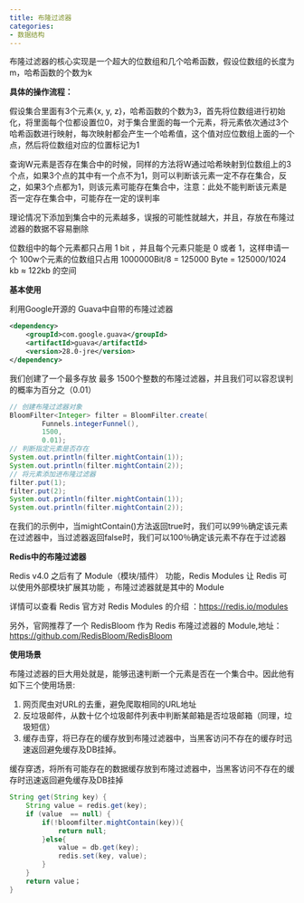 ```yaml
---
title: 布隆过滤器
categories: 
- 数据结构
---
```


布隆过滤器的核心实现是一个超大的位数组和几个哈希函数，假设位数组的长度为m，哈希函数的个数为k

**具体的操作流程：**

假设集合里面有3个元素{x, y, z}，哈希函数的个数为3，首先将位数组进行初始化，将里面每个位都设置位0，对于集合里面的每一个元素，将元素依次通过3个哈希函数进行映射，每次映射都会产生一个哈希值，这个值对应位数组上面的一个点，然后将位数组对应的位置标记为1

查询W元素是否存在集合中的时候，同样的方法将W通过哈希映射到位数组上的3个点，如果3个点的其中有一个点不为1，则可以判断该元素一定不存在集合，反之，如果3个点都为1，则该元素可能存在集合中，注意：此处不能判断该元素是否一定存在集合中，可能存在一定的误判率

理论情况下添加到集合中的元素越多，误报的可能性就越大，并且，存放在布隆过滤器的数据不容易删除

位数组中的每个元素都只占用 1 bit ，并且每个元素只能是 0 或者 1，这样申请一个 100w个元素的位数组只占用 1000000Bit/8 = 125000 Byte = 125000/1024 kb ≈ 122kb 的空间

**基本使用**

利用Google开源的 Guava中自带的布隆过滤器

```xml
<dependency>
    <groupId>com.google.guava</groupId>
    <artifactId>guava</artifactId>
    <version>28.0-jre</version>
</dependency>
```

我们创建了一个最多存放 最多 1500个整数的布隆过滤器，并且我们可以容忍误判的概率为百分之（0.01）

```java
// 创建布隆过滤器对象
BloomFilter<Integer> filter = BloomFilter.create(
        Funnels.integerFunnel(),
        1500,
        0.01);
// 判断指定元素是否存在
System.out.println(filter.mightContain(1));
System.out.println(filter.mightContain(2));
// 将元素添加进布隆过滤器
filter.put(1);
filter.put(2);
System.out.println(filter.mightContain(1));
System.out.println(filter.mightContain(2));
```

在我们的示例中，当mightContain()方法返回true时，我们可以99％确定该元素在过滤器中，当过滤器返回false时，我们可以100％确定该元素不存在于过滤器

**Redis中的布隆过滤器**

Redis v4.0 之后有了 Module（模块/插件） 功能，Redis Modules 让 Redis 可以使用外部模块扩展其功能 ，布隆过滤器就是其中的 Module

详情可以查看 Redis 官方对 Redis Modules 的介绍 ：https://redis.io/modules

另外，官网推荐了一个 RedisBloom 作为 Redis 布隆过滤器的 Module,地址：https://github.com/RedisBloom/RedisBloom

**使用场景**

布隆过滤器的巨大用处就是，能够迅速判断一个元素是否在一个集合中。因此他有如下三个使用场景:

1. 网页爬虫对URL的去重，避免爬取相同的URL地址
2. 反垃圾邮件，从数十亿个垃圾邮件列表中判断某邮箱是否垃圾邮箱（同理，垃圾短信）
3. 缓存击穿，将已存在的缓存放到布隆过滤器中，当黑客访问不存在的缓存时迅速返回避免缓存及DB挂掉。

缓存穿透，将所有可能存在的数据缓存放到布隆过滤器中，当黑客访问不存在的缓存时迅速返回避免缓存及DB挂掉

```java
String get(String key) {
    String value = redis.get(key);     
    if (value  == null) {
        if(!bloomfilter.mightContain(key)){
            return null; 
        }else{
            value = db.get(key); 
            redis.set(key, value); 
        }    
    }
    return value；
}
```

